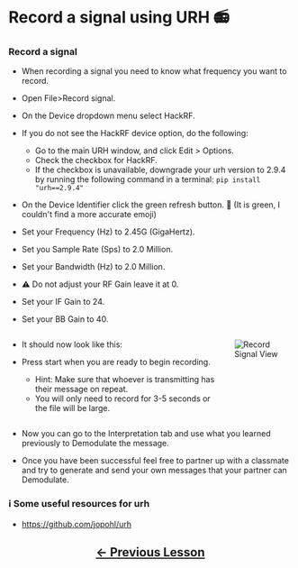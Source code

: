 # <!-- pandoc-only LSA 8: --> Record a signal using URH 📻

### Record a signal 

- When recording a signal you need to know what frequency you want to record.

- Open File>Record signal.

- On the Device dropdown menu select HackRF.
- If you do not see the HackRF device option, do the following:
    - Go to the main URH window, and click Edit > Options.
    - Check the checkbox for HackRF.
    - If the checkbox is unavailable, downgrade your urh version to 2.9.4 by running the following command in a terminal: `pip install "urh==2.9.4"`

<!-- pandoc-only ### Record a signal -->

- On the Device Identifier click the green refresh button. 🔄 (It is green, I couldn't find a more accurate emoji)

- Set your Frequency (Hz) to 2.45G (GigaHertz).

- Set you Sample Rate (Sps) to 2.0 Million.

- Set your Bandwidth (Hz) to 2.0 Million.

- ⚠️ Do not adjust your RF Gain leave it at 0.

- Set your IF Gain to 24.

- Set your BB Gain to 40.

<!-- pandoc-only ### Record a signal -->

<div class="columns">
<div class="column">

- It should now look like this:

- Press start when you are ready to begin recording.
    - Hint: Make sure that whoever is transmitting has their message on repeat.
    - You will only need to record for 3-5 seconds or the file will be large.

</div>
<div class="column">

![Record Signal View](https://github.com/python-can-define-radio/sdr-course/blob/main/classroom_activities/Ch03_Analyzing_Signals_URH/Images/record_signal.png?raw=true) 

</div>
</div>

<!-- pandoc-only ### Record a signal -->

- Now you can go to the Interpretation tab and use what you learned previously to Demodulate the message.

- Once you have been successful feel free to partner up with a classmate and try to generate and send your own messages that your partner can Demodulate.

### ℹ️ Some useful resources for urh <!-- pandoc-exclude-line --> 

- https://github.com/jopohl/urh <!-- pandoc-exclude-line --> 

## <p align="center">[&larr; Previous Lesson](https://github.com/python-can-define-radio/sdr-course/blob/main/classroom_activities/Ch03_Analyzing_Signals_URH/080_Interpret_multiple_noisy_signals.md)</p> <!-- pandoc-exclude-line --> 

[010_pcdr_ook_tx_intro]: https://github.com/python-can-define-radio/sdr-course/blob/main/classroom_activities/Ch04_Analyzing_Signals_Python/010_pcdr_ook_tx_intro.md
